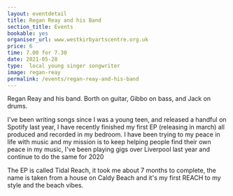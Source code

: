 ```yaml
---
layout: eventdetail
title: Regan Reay and his Band
section_title: Events
bookable: yes
organiser_url: www.westkirbyartscentre.org.uk
price: 6
time: 7.00 for 7.30
date: 2021-05-28
type:  local young singer songwriter
image: regan-reay
permalink: /events/regan-reay-and-his-band
---
```


Regan Reay and his band. Borth on guitar, Gibbo on bass, and Jack on drums.

I've been writing songs since I was a young teen, and released a handful on Spotify last year, I have recently finished my first EP (releasing in march) all produced and recorded in my bedroom. I have been trying to my peace in life with music and my mission is to keep helping people find their own peace in my music, I've been playing gigs over Liverpool last year and continue to do the same for 2020

The EP is called Tidal Reach, it took me about 7 months to complete, the name is taken from a house on Caldy Beach and it's my first REACH to my style and the  beach vibes.
